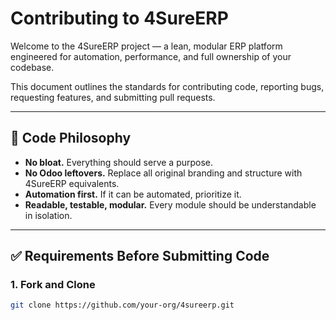 # Contributing to 4SureERP

Welcome to the 4SureERP project — a lean, modular ERP platform engineered for automation, performance, and full ownership of your codebase.

This document outlines the standards for contributing code, reporting bugs, requesting features, and submitting pull requests.

---

## 🧱 Code Philosophy

- **No bloat.** Everything should serve a purpose.
- **No Odoo leftovers.** Replace all original branding and structure with 4SureERP equivalents.
- **Automation first.** If it can be automated, prioritize it.
- **Readable, testable, modular.** Every module should be understandable in isolation.

---

## ✅ Requirements Before Submitting Code

### 1. Fork and Clone
```bash
git clone https://github.com/your-org/4sureerp.git
